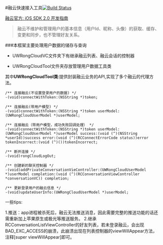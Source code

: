 #融云快速接入工具[![Build Status](https://travis-ci.org/SheldonLi/UWRongCloudTool.svg?branch=master)](https://travis-ci.org/SheldonLi/UWRongCloudTool)



[融云官方: iOS SDK 2.0 开发指南](http://www.rongcloud.cn/docs/ios.html)

>融云不维护和管理用户的基本信息（用户Id、昵称、头像）的获取、缓存、变更和同步，也不管理好友关系。


###本框架主要处理用户数据的储存与查询 

- UWRongCloudVC文件夹下有继承融云列表、融云会话的控制器 

- UWRongCloudTool文件夹存放管理用户数据工具类 

其中**UWRongCloudTool类**:提供封装融云业务的API,实现了多个融云的代理方法。


```
/** 连接融云(不设置登录用户的数据) */
-(void)connectWithToken:(NSString *)token;

/** 连接融云(带用户模型) */
-(void)connectWithToken:(NSString *)token userModel:(UWRongCloudUserModel *)userModel;

/** 连接融云（带用户模型，成功失败回调处理） */
-(void)connectWithToken:(NSString *)token userModel:(UWRongCloudUserModel *)userModel success:(void (^)(NSString *userId))success error:(void (^)(RCConnectErrorCode status))error tokenIncorrect:(void (^)())tokenIncorrect;

/** 断开连接 */
-(void)rongCloudLogOut;

/** 创建新的聊天控制器 */
-(void)addPrivateConversationVieController:(UWRongCloudUserModel *)userModel completion:(void (^)(RCConversationViewController *conversationVC)) completion;

/** 更新登录用户的融云信息 */
-(void)updateUserInfo:(UWRongCloudUserModel *)userModel; 
```



一些tips:	

1.推送：app进程被杀死后，融云无法推送消息，因此需要完整的推送功能的话还需重新加上苹果原生或极光等推送服务。
2.继承RCConversationListViewController的好友列表，若未登录融云，会出现BAD_EXC_ACCESS的崩溃，此崩溃出现在列表控制器的viewWillAppear方法，注释[super viewWillAppear]即可。
